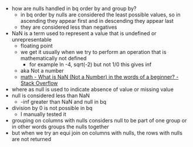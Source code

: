  - how are nulls handled in bq order by and group by?
	- in bq order by nulls are considered the least possible values, so in ascending they appear first and in descending they appear last
	- they are considered less than negatives
- NaN is a term used to represent a value that is undefined or unrepresentable
	- floating point
	- we get it usually when we try to perform an operation that is mathematically not defined
		- for example ln -4, sqrt(-2) but not 1/0 this gives inf
	- aka Not a number
	- [math - What is NaN (Not a Number) in the words of a beginner? - Stack Overflow](https://stackoverflow.com/questions/59335027/what-is-nan-not-a-number-in-the-words-of-a-beginner)
- where as null is used to indicate absence of value or missing value
- null is considered less than NaN
	- -inf greater than NaN and null in bq
- division by 0 is not possible in bq
	- I manually tested it
- grouping on columns with nulls considers null to be part of one group or in other words groups the nulls together
- but when we try an equi join on columns with nulls, the rows with nulls are not returned